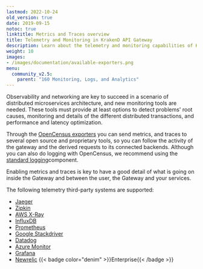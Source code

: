 ```yaml
---
lastmod: 2022-10-24
old_version: true
date: 2019-09-15
notoc: true
linktitle: Metrics and Traces overview
title: Telemetry and Monitoring in KrakenD API Gateway
description: Learn about the telemetry and monitoring capabilities of KrakenD API Gateway, enabling real-time visibility and analysis of API performance
weight: 10
images:
- /images/documentation/available-exporters.png
menu:
  community_v2.5:
    parent: "160 Monitoring, Logs, and Analytics"
---
```

Observability and networking are key to succeed in a scenario of distributed microservices architecture, and new monitoring tools are needed. These tools must provide at least options to detect problems' root causes, monitoring and details of the different distributed transactions, and performance and latency optimization.

Through the [OpenCensus exporters](/docs/v2.5/telemetry/opencensus/) you can send metrics, and traces to several open source and proprietary tools, so you can follow the activity of the gateway and the derived requests to its connected backends. Although you can also do logging with OpenCensus, we recommend using the [standard logging](/docs/v2.5/logging/)component.

Enabling metrics and traces is key to have a good detail of what is going on inside the Gateway and between the user, the Gateway and your services.

The following telemetry third-party systems are supported:

- [Jaeger](/docs/v2.5/telemetry/jaeger/)
- [Zipkin](/docs/v2.5/telemetry/zipkin/)
- [AWS X-Ray](/docs/v2.5/telemetry/xray/)
- [InfluxDB](/docs/v2.5/telemetry/influxdb/)
- [Prometheus](/docs/v2.5/telemetry/prometheus/)
- [Google Stackdriver](/docs/v2.5/telemetry/stackdriver/)
- [Datadog](/docs/v2.5/telemetry/datadog/)
- [Azure Monitor](/docs/v2.5/telemetry/azure/)
- [Grafana](/docs/v2.5/telemetry/grafana/)
- [Newrelic](/docs/enterprise/telemetry/newrelic/) {{< badge color="denim" >}}Enterprise{{< /badge >}}
